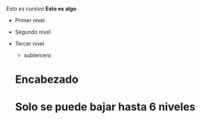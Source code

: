 *Esto es cursiva*
**Esto es algo**

* Primer nivel
* Segundo nivel
* Tercer nivel
  * subtercero
  
  # Encabezado
  # Solo se puede bajar hasta 6 niveles

